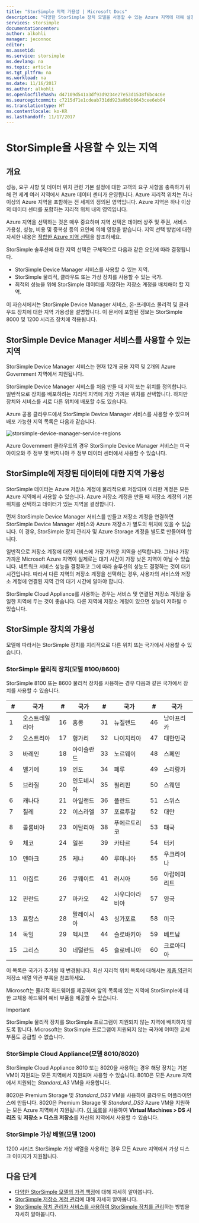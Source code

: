 ```yaml
---
title: "StorSimple 지역 가용성 | Microsoft Docs"
description: "다양한 StorSimple 장치 모델을 사용할 수 있는 Azure 지역에 대해 설명합니다."
services: storsimple
documentationcenter: 
author: alkohli
manager: jeconnoc
editor: 
ms.assetid: 
ms.service: storsimple
ms.devlang: na
ms.topic: article
ms.tgt_pltfrm: na
ms.workload: na
ms.date: 11/16/2017
ms.author: alkohli
ms.openlocfilehash: d47109d541a3df93d9234e27e53d1538f6bc4c6e
ms.sourcegitcommit: c7215d71e1cdeab731dd923a9b6b6643cee6eb04
ms.translationtype: HT
ms.contentlocale: ko-KR
ms.lasthandoff: 11/17/2017
---
```

# <a name="available-regions-for-your-storsimple"></a>StorSimple을 사용할 수 있는 지역

## <a name="overview"></a>개요

성능, 요구 사항 및 데이터 위치 관련 기본 설정에 대한 고객의 요구 사항을 충족하기 위해 전 세계 여러 지역에서 Azure 데이터 센터가 운영됩니다. Azure 지리적 위치는 하나 이상의 Azure 지역을 포함하는 전 세계의 정의된 영역입니다. Azure 지역은 하나 이상의 데이터 센터를 포함하는 지리적 위치 내의 영역입니다.

Azure 지역을 선택하는 것은 매우 중요하며 지역 선택은 데이터 상주 및 주권, 서비스 가용성, 성능, 비용 및 중복성 등의 요인에 의해 영향을 받습니다. 지역 선택 방법에 대한 자세한 내용은 [적합한 Azure 지역 선택](https://azure.microsoft.com/overview/datacenters/how-to-choose/)을 참조하세요.

StorSimple 솔루션에 대한 지역 선택은 구체적으로 다음과 같은 요인에 따라 결정됩니다.

- StorSimple Device Manager 서비스를 사용할 수 있는 지역.
- StorSimple 물리적, 클라우드 또는 가상 장치를 사용할 수 있는 국가.
- 최적의 성능을 위해 StorSimple 데이터를 저장하는 저장소 계정을 배치해야 할 지역.

이 자습서에서는 StorSimple Device Manager 서비스, 온-프레미스 물리적 및 클라우드 장치에 대한 지역 가용성을 설명합니다. 이 문서에 포함된 정보는 StorSimple 8000 및 1200 시리즈 장치에 적용됩니다.

## <a name="region-availability-for-storsimple-device-manager-service"></a>StorSimple Device Manager 서비스를 사용할 수 있는 지역

StorSimple Device Manager 서비스는 현재 12개 공용 지역 및 2개의 Azure Government 지역에서 지원됩니다.

StorSimple Device Manager 서비스를 처음 만들 때 지역 또는 위치를 정의합니다. 일반적으로 장치를 배포하려는 지리적 지역에 가장 가까운 위치를 선택합니다. 하지만 장치와 서비스를 서로 다른 위치에 배포할 수도 있습니다.

Azure 공용 클라우드에서 StorSimple Device Manager 서비스를 사용할 수 있으며 배포 가능한 지역 목록은 다음과 같습니다.

![storsimple-device-manager-service-regions](./media/storsimple-region/storsimple-device-manager-service-regions.png)

Azure Government 클라우드의 경우 StorSimple Device Manager 서비스는 미국 아이오와 주 정부 및 버지니아 주 정부 데이터 센터에서 사용할 수 있습니다.

## <a name="region-availability-for-data-stored-in-storsimple"></a>StorSimple에 저장된 데이터에 대한 지역 가용성

StorSimple 데이터는 Azure 저장소 계정에 물리적으로 저장되며 이러한 계정은 모든 Azure 지역에서 사용할 수 있습니다. Azure 저장소 계정을 만들 때 저장소 계정의 기본 위치를 선택하고 데이터가 있는 지역을 결정합니다.

먼저 StorSimple Device Manager 서비스를 만들고 저장소 계정을 연결하면 StorSimple Device Manager 서비스와 Azure 저장소가 별도의 위치에 있을 수 있습니다. 이 경우, StorSimple 장치 관리자 및 Azure Storage 계정을 별도로 만들어야 합니다.

일반적으로 저장소 계정에 대한 서비스에 가장 가까운 지역을 선택합니다. 그러나 가장 가까운 Microsoft Azure 지역이 실제로는 대기 시간이 가장 낮은 지역이 아닐 수 있습니다. 네트워크 서비스 성능을 결정하고 그에 따라 솔루션의 성능도 결정하는 것이 대기 시간입니다. 따라서 다른 지역의 저장소 계정을 선택하는 경우, 사용자의 서비스와 저장소 계정에 연결된 지역 간의 대기 시간에 알아야 합니다.

StorSimple Cloud Appliance를 사용하는 경우는 서비스 및 연결된 저장소 계정을 동일한 지역에 두는 것이 좋습니다. 다른 지역에 저장소 계정이 있으면 성능이 저하될 수 있습니다.

## <a name="availability-of-storsimple-device"></a>StorSimple 장치의 가용성

모델에 따라서는 StorSimple 장치를 지리적으로 다른 위치 또는 국가에서 사용할 수 있습니다.

### <a name="storsimple-physical-device-models-81008600"></a>StorSimple 물리적 장치(모델 8100/8600)

StorSimple 8100 또는 8600 물리적 장치를 사용하는 경우 다음과 같은 국가에서 장치를 사용할 수 있습니다.

| #  | 국가        | #  | 국가     | #  | 국가      | #  | 국가              |
|----|----------------|----|-------------|----|--------------|----|----------------------|
| 1  | 오스트레일리아      | 16 | 홍콩   | 31 | 뉴질랜드  | 46 | 남아프리카         |
| 2  | 오스트리아        | 17 | 헝가리     | 32 | 나이지리아      | 47 | 대한민국          |
| 3  | 바레인        | 18 | 아이슬란드     | 33 | 노르웨이       | 48 | 스페인                |
| 4  | 벨기에        | 19 | 인도       | 34 | 페루         | 49 | 스리랑카            |
| 5  | 브라질         | 20 | 인도네시아   | 35 | 필리핀  | 50 | 스웨덴               |
| 6  | 캐나다         | 21 | 아일랜드     | 36 | 폴란드       | 51 | 스위스          |
| 7  | 칠레          | 22 | 이스라엘      | 37 | 포르투갈     | 52 | 대만               |
| 8  | 콜롬비아       | 23 | 이탈리아       | 38 | 푸에르토리코  | 53 | 태국             |
| 9  | 체코 | 24 | 일본       | 39 | 카타르        | 54 | 터키               |
| 10 | 덴마크        | 25 | 케냐       | 40 | 루마니아      | 55 | 우크라이나              |
| 11 | 이집트          | 26 | 쿠웨이트      | 41 | 러시아       | 56 | 아랍에미리트 |
| 12 | 핀란드        | 27 | 마카오       | 42 | 사우디아라비아 | 57 | 영국       |
| 13 | 프랑스         | 28 | 말레이시아    | 43 | 싱가포르    | 58 | 미국        |
| 14 | 독일        | 29 | 멕시코      | 44 | 슬로바키아     | 59 | 베트남              |
| 15 | 그리스         | 30 | 네덜란드 | 45 | 슬로베니아     | 60 | 크로아티아              |

이 목록은 국가가 추가될 때 변경됩니다. 최신 지리적 위치 목록에 대해서는 [제품 약관](https://www.microsoft.com/en-us/Licensing/product-licensing)의 저장소 배열 약관 부록을 참조하세요.

Microsoft는 물리적 하드웨어를 제공하며 앞의 목록에 있는 지역에 StorSimple에 대한 교체용 하드웨어 예비 부품을 제공할 수 있습니다.

> [!IMPORTANT]
> StorSimple 물리적 장치를 StorSimple 프로그램이 지원되지 않는 지역에 배치하지 않도록 합니다. Microsoft는 StorSimple 프로그램이 지원되지 않는 국가에 어떠한 교체 부품도 공급할 수 없습니다.

### <a name="storsimple-cloud-appliance-models-80108020"></a>StorSimple Cloud Appliance(모델 8010/8020)

StorSimple Cloud Appliance 8010 또는 8020을 사용하는 경우 해당 장치는 기본 VM이 지원되는 모든 지역에서 지원되며 사용할 수 있습니다. 8010은 모든 Azure 지역에서 지원되는 _Standard_A3_ VM을 사용합니다.

8020은 Premium Storage 및 _Standard_DS3_ VM을 사용하여 클라우드 어플라이언스에 만듭니다. 8020은 Premium Storage 및 _Standard_DS3_ Azure VM을 지원하는 모든 Azure 지역에서 지원됩니다. [이 목록](https://azure.microsoft.com/regions/services/)을 사용하여 **Virtual Machines > DS 시리즈** 및 **저장소 > 디스크 저장소**를 자신의 지역에서 사용할 수 있습니다.

### <a name="storsimple-virtual-array-model-1200"></a>StorSimple 가상 배열(모델 1200)

1200 시리즈 StorSimple 가상 배열을 사용하는 경우 모든 Azure 지역에서 가상 디스크 이미지가 지원됩니다.

## <a name="next-steps"></a>다음 단계

* [다양한 StorSimple 모델의 가격 책정](https://azure.microsoft.com/pricing/calculator/#storsimple2)에 대해 자세히 알아봅니다.
* [StorSimple 저장소 계정 관리](storsimple-8000-manage-storage-accounts.md)에 대해 자세히 알아봅니다.
* [StorSimple 장치 관리자 서비스를 사용하여 StorSimple 장치를 관리](storsimple-8000-manager-service-administration.md)하는 방법을 자세히 알아봅니다.
